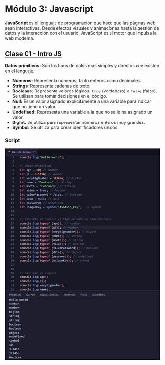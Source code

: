 # Módulo 3: Javascript

**JavaScript** es el lenguaje de programación que hace que las páginas web sean interactivas. Desde efectos visuales y animaciones hasta la gestión de datos y la interacción con el usuario, JavaScript es el motor que impulsa la web moderna.


## [Clase 01 - Intro JS](https://github.com/yuleiditho/Modulo-03-JS/tree/main/01-%20Intro%20JS) 

 **Datos primitivos:**
 Son los tipos de datos más simples y directos que existen en el lenguaje. 
 - **Números:** Representa números, tanto enteros como decimales. 
 - **Strings:** Representa cadenas de texto. 
 - **Booleans:** Representa valores lógicos: `true` (verdadero) o `false` (falso). Se utilizan para tomar decisiones en el código. 
 - **Null:** Es un valor asignado explícitamente a una variable para indicar que no tiene un valor. 
 - **Undefined:** Representa una variable a la que no se le ha asignado un valor. 
 - **BigInt:** Se utiliza para representar números enteros muy grandes. 
 - **Symbol:** Se utiliza para crear identificadores únicos. 

### Script
![Code](media/class-01.png)